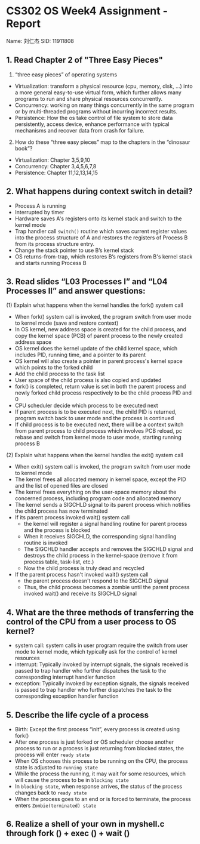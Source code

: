 # CS302 OS Week4 Assignment - Report

Name: 刘仁杰
SID: 11911808

## 1. Read Chapter 2 of "Three Easy Pieces"

1) “three easy pieces” of operating systems

* Virtualization: transform a physical resource (cpu, memory, disk, ...) into a more general easy-to-use virtual form, which further allows many programs to run and share physical resources concurrently. 
* Concurrency: working on many things concurrently in the same program or by multi-threaded programs without incurring incorrect results.
* Persistence: How the os take control of file system to store data persistently, access device, enhance performance with typical mechanisms and recover data from crash for failure.

2. How do these “three easy pieces” map to the chapters in the “dinosaur book”?

* Virtualization: Chapter 3,5,9,10
* Concurrency: Chapter 3,4,5,6,7,8
* Persistence: Chapter 11,12,13,14,15

## 2. What happens during context switch in detail?
* Process A is running
* Interrupted by timer
* Hardware saves A's registers onto its kernel stack and switch to the kernel mode
* Trap handler call `switch()` routine which saves current register values into the process structure of A and restores the registers of Process B from its process structure entry.
* Change the stack pointer to use B’s kernel stack
* OS returns-from-trap, which restores B’s registers from B's kernel stack and starts running Process B

## 3. Read slides “L03 Processes I” and “L04 Processes II” and answer questions:

(1) Explain what happens when the kernel handles the fork() system call

* When fork() system call is invoked, the program switch from user mode to kernel mode (save and restore context)
* In OS kernel, new address space is created for the child process, and copy the kernel space (PCB) of parent process to the newly created address space
* OS kernel does the kernel update of the child kernel space, which includes PID, running time, and a pointer to its parent
* OS kernel will also create a pointer in parent process's kernel space which points to the forked child
* Add the child process to the task list
* User space of the child process is also copied and updated
* fork() is completed, return value is set in both the parent process and newly forked child process respectively to be the child process PID and 0
* CPU scheduler decide which process to be executed next
* If parent process is to be executed next, the child PID is returned, program switch back to user mode and the process is continued
* If child process is to be executed next, there will be a context switch from parent process to child process which involves PCB reload, pc rebase and switch from kernel mode to user mode, starting running process B

(2) Explain what happens when the kernel handles the exit() system call

* When exit() system call is invoked, the program switch from user mode to kernel mode
* The kernel frees all allocated memory in kernel space, except the PID and the list of opened files are closed
* The kernel frees everything on the user-space memory about the concerned process, including program code and allocated memory
* The kernel sends a SIGCHLD signal to its parent process which notifies the child process has now terminated
* If its parent process invoked wait() system call
  * the kernel will register a signal handling routine for parent process and the process is blocked
  * When it receives SIGCHLD, the corresponding signal handling routine is invoked
  * The SIGCHLD handler accepts and removes the SIGCHLD signal and destroys the child process in the kernel-space (remove it from process table, task-list, etc.)
  * Now the child process is truly dead and recycled
* If the parent process hasn't invoked wait() system call
  * the parent process doesn't respond to the SIGCHLD signal
  * Thus, the child process becomes a zombie until the parent process invoked wait() and receive its SIGCHLD signal

## 4. What are the three methods of transferring the control of the CPU from a user process to OS kernel?

* system call: system calls in user program require the switch from user mode to kernel mode, which typically ask for the control of kernel resources
* interrupt: Typically invoked by interrupt signals, the signals received is passed to trap handler who further dispatches the task to the corresponding interrupt handler function
* exception: Typically invoked by exception signals, the signals received is passed to trap handler who further dispatches the task to the corresponding exception handler function

## 5. Describe the life cycle of a process

* Birth: Except the first process “init”, every process is created using fork()
* After one process is just forked or OS scheduler choose another process to run or a process is just returning from blocked states, the process will enter `ready state`
* When OS chooses this process to be running on the CPU, the process state is adjusted to `running state`
* While the process the running, it may wait for some resources, which will cause the process to be in `blocking state`
* In `blocking state`, when response arrives, the status of the process changes back to `ready state`
* When the process goes to an end or is forced to terminate, the process enters `Zombie(terminated) state`

## 6. Realize a shell of your own in myshell.c through fork () + exec () + wait ()


